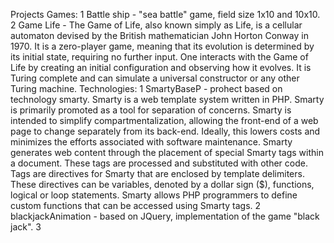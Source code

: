 Projects
Games:
1 Battle ship - "sea battle" game, field size 1x10 and 10x10.
2 Game Life - The Game of Life, also known simply as Life, is a cellular automaton devised by the British mathematician John Horton Conway in 1970. It is a zero-player game, meaning that its evolution is determined by its initial state, requiring no further input. One interacts with the Game of Life by creating an initial configuration and observing how it evolves. It is Turing complete and can simulate a universal constructor or any other Turing machine.
Technologies: 
1 SmartyBaseP - prohect based on technology smarty. Smarty is a web template system written in PHP. Smarty is primarily promoted as a tool for separation of concerns. Smarty is intended to simplify compartmentalization, allowing the front-end of a web page to change separately from its back-end. Ideally, this lowers costs and minimizes the efforts associated with software maintenance.
Smarty generates web content through the placement of special Smarty tags within a document. These tags are processed and substituted with other code. Tags are directives for Smarty that are enclosed by template delimiters. These directives can be variables, denoted by a dollar sign ($), functions, logical or loop statements. Smarty allows PHP programmers to define custom functions that can be accessed using Smarty tags.
2 blackjackAnimation - based on JQuery, implementation of the game "black jack".
3 
